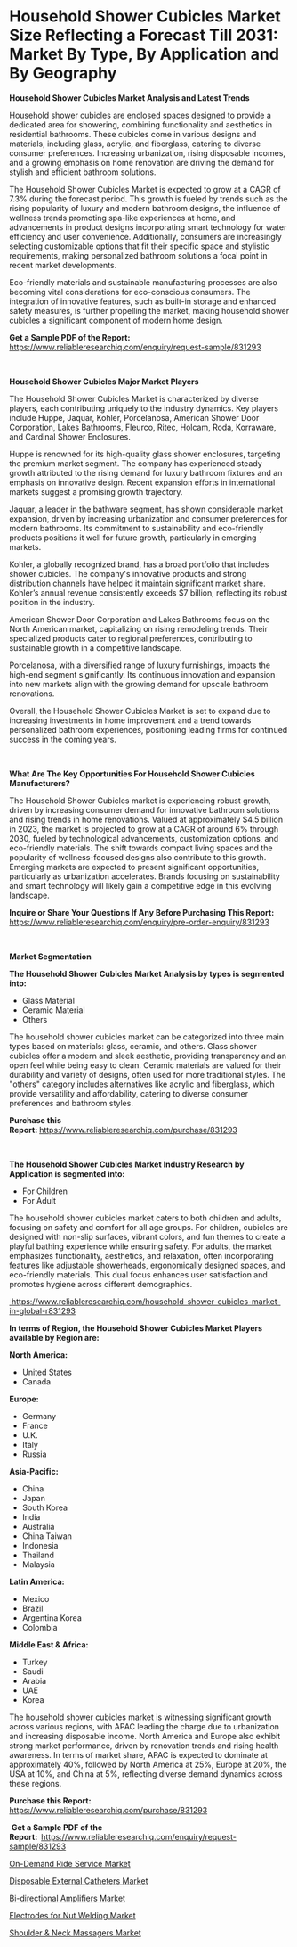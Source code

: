 <p><h1>Household Shower Cubicles Market Size Reflecting a Forecast Till 2031: Market By Type, By Application and By Geography</h1></p><p><strong>Household Shower Cubicles Market Analysis and Latest Trends</strong></p>
<p><p>Household shower cubicles are enclosed spaces designed to provide a dedicated area for showering, combining functionality and aesthetics in residential bathrooms. These cubicles come in various designs and materials, including glass, acrylic, and fiberglass, catering to diverse consumer preferences. Increasing urbanization, rising disposable incomes, and a growing emphasis on home renovation are driving the demand for stylish and efficient bathroom solutions.</p><p>The Household Shower Cubicles Market is expected to grow at a CAGR of 7.3% during the forecast period. This growth is fueled by trends such as the rising popularity of luxury and modern bathroom designs, the influence of wellness trends promoting spa-like experiences at home, and advancements in product designs incorporating smart technology for water efficiency and user convenience. Additionally, consumers are increasingly selecting customizable options that fit their specific space and stylistic requirements, making personalized bathroom solutions a focal point in recent market developments.</p><p>Eco-friendly materials and sustainable manufacturing processes are also becoming vital considerations for eco-conscious consumers. The integration of innovative features, such as built-in storage and enhanced safety measures, is further propelling the market, making household shower cubicles a significant component of modern home design.</p></p>
<p><strong>Get a Sample PDF of the Report:&nbsp;</strong> <a href="https://www.reliableresearchiq.com/enquiry/request-sample/831293?utm_campaign=101&utm_medium=2&utm_source=Github&utm_content=ia&utm_term=13102024&utm_id=household-shower-cubicles">https://www.reliableresearchiq.com/enquiry/request-sample/831293</a></p>
<p>&nbsp;</p>
<p><strong>Household Shower Cubicles Major Market Players</strong></p>
<p><p>The Household Shower Cubicles Market is characterized by diverse players, each contributing uniquely to the industry dynamics. Key players include Huppe, Jaquar, Kohler, Porcelanosa, American Shower Door Corporation, Lakes Bathrooms, Fleurco, Ritec, Holcam, Roda, Korraware, and Cardinal Shower Enclosures.</p><p>Huppe is renowned for its high-quality glass shower enclosures, targeting the premium market segment. The company has experienced steady growth attributed to the rising demand for luxury bathroom fixtures and an emphasis on innovative design. Recent expansion efforts in international markets suggest a promising growth trajectory.</p><p>Jaquar, a leader in the bathware segment, has shown considerable market expansion, driven by increasing urbanization and consumer preferences for modern bathrooms. Its commitment to sustainability and eco-friendly products positions it well for future growth, particularly in emerging markets.</p><p>Kohler, a globally recognized brand, has a broad portfolio that includes shower cubicles. The company's innovative products and strong distribution channels have helped it maintain significant market share. Kohler’s annual revenue consistently exceeds $7 billion, reflecting its robust position in the industry.</p><p>American Shower Door Corporation and Lakes Bathrooms focus on the North American market, capitalizing on rising remodeling trends. Their specialized products cater to regional preferences, contributing to sustainable growth in a competitive landscape.</p><p>Porcelanosa, with a diversified range of luxury furnishings, impacts the high-end segment significantly. Its continuous innovation and expansion into new markets align with the growing demand for upscale bathroom renovations.</p><p>Overall, the Household Shower Cubicles Market is set to expand due to increasing investments in home improvement and a trend towards personalized bathroom experiences, positioning leading firms for continued success in the coming years.</p></p>
<p>&nbsp;</p>
<p><strong>What Are The Key Opportunities For Household Shower Cubicles Manufacturers?</strong></p>
<p><p>The Household Shower Cubicles market is experiencing robust growth, driven by increasing consumer demand for innovative bathroom solutions and rising trends in home renovations. Valued at approximately $4.5 billion in 2023, the market is projected to grow at a CAGR of around 6% through 2030, fueled by technological advancements, customization options, and eco-friendly materials. The shift towards compact living spaces and the popularity of wellness-focused designs also contribute to this growth. Emerging markets are expected to present significant opportunities, particularly as urbanization accelerates. Brands focusing on sustainability and smart technology will likely gain a competitive edge in this evolving landscape.</p></p>
<p><strong>Inquire or Share Your Questions If Any Before Purchasing This Report:</strong> <a href="https://www.reliableresearchiq.com/enquiry/pre-order-enquiry/831293?utm_campaign=101&utm_medium=2&utm_source=Github&utm_content=ia&utm_term=13102024&utm_id=household-shower-cubicles">https://www.reliableresearchiq.com/enquiry/pre-order-enquiry/831293</a></p>
<p>&nbsp;</p>
<p><strong>Market Segmentation</strong></p>
<p><strong>The Household Shower Cubicles Market Analysis by types is segmented into:</strong></p>
<p><ul><li>Glass Material</li><li>Ceramic Material</li><li>Others</li></ul></p>
<p><p>The household shower cubicles market can be categorized into three main types based on materials: glass, ceramic, and others. Glass shower cubicles offer a modern and sleek aesthetic, providing transparency and an open feel while being easy to clean. Ceramic materials are valued for their durability and variety of designs, often used for more traditional styles. The "others" category includes alternatives like acrylic and fiberglass, which provide versatility and affordability, catering to diverse consumer preferences and bathroom styles.</p></p>
<p><strong>Purchase this Report:&nbsp;</strong><a href="https://www.reliableresearchiq.com/purchase/831293?utm_campaign=101&utm_medium=2&utm_source=Github&utm_content=ia&utm_term=13102024&utm_id=household-shower-cubicles">https://www.reliableresearchiq.com/purchase/831293</a></p>
<p>&nbsp;</p>
<p><strong>The Household Shower Cubicles Market Industry Research by Application is segmented into:</strong></p>
<p><ul><li>For Children</li><li>For Adult</li></ul></p>
<p><p>The household shower cubicles market caters to both children and adults, focusing on safety and comfort for all age groups. For children, cubicles are designed with non-slip surfaces, vibrant colors, and fun themes to create a playful bathing experience while ensuring safety. For adults, the market emphasizes functionality, aesthetics, and relaxation, often incorporating features like adjustable showerheads, ergonomically designed spaces, and eco-friendly materials. This dual focus enhances user satisfaction and promotes hygiene across different demographics.</p></p>
<p><a href="https://www.reliableresearchiq.com/household-shower-cubicles-market-in-global-r831293?utm_campaign=101&utm_medium=2&utm_source=Github&utm_content=ia&utm_term=13102024&utm_id=household-shower-cubicles">&nbsp;https://www.reliableresearchiq.com/household-shower-cubicles-market-in-global-r831293</a></p>
<p><strong>In terms of Region, the Household Shower Cubicles Market Players available by Region are:</strong></p>
<p>
    <p> <strong> North America: </strong>
        <ul>
            <li>United States</li>
            <li>Canada</li>
        </ul>
        </p> 
    <p> <strong> Europe: </strong>
        <ul>
            <li>Germany</li>
            <li>France</li>
            <li>U.K.</li>
            <li>Italy</li>
            <li>Russia</li>
        </ul>
        </p> 
    <p> <strong> Asia-Pacific: </strong>
        <ul>
            <li>China</li>
            <li>Japan</li>
            <li>South Korea</li>
            <li>India</li>
            <li>Australia</li>
            <li>China Taiwan</li>
            <li>Indonesia</li>
            <li>Thailand</li>
            <li>Malaysia</li>
        </ul>
        </p> 
    <p> <strong> Latin America: </strong>
        <ul>
            <li>Mexico</li>
            <li>Brazil</li>
            <li>Argentina Korea</li>
            <li>Colombia</li>
        </ul>
        </p> 
    <p> <strong> Middle East & Africa: </strong>
        <ul>
            <li>Turkey</li>
            <li>Saudi</li>
            <li>Arabia</li>
            <li>UAE</li>
            <li>Korea</li>
        </ul>
    </p>
    </p>
<p><p>The household shower cubicles market is witnessing significant growth across various regions, with APAC leading the charge due to urbanization and increasing disposable income. North America and Europe also exhibit strong market performance, driven by renovation trends and rising health awareness. In terms of market share, APAC is expected to dominate at approximately 40%, followed by North America at 25%, Europe at 20%, the USA at 10%, and China at 5%, reflecting diverse demand dynamics across these regions.</p></p>
<p><strong>Purchase this Report: </strong><a href="https://www.reliableresearchiq.com/purchase/831293?utm_campaign=101&utm_medium=2&utm_source=Github&utm_content=ia&utm_term=13102024&utm_id=household-shower-cubicles">https://www.reliableresearchiq.com/purchase/831293</a></p>
<p>&nbsp;<strong>Get a Sample PDF of the Report:&nbsp;&nbsp;</strong><a href="https://www.reliableresearchiq.com/enquiry/request-sample/831293?utm_campaign=101&utm_medium=2&utm_source=Github&utm_content=ia&utm_term=13102024&utm_id=household-shower-cubicles">https://www.reliableresearchiq.com/enquiry/request-sample/831293</a></p>
<p><strong></strong></p>
<p><p><a href="https://www.linkedin.com/pulse/on-demand-ride-service-market-size-growth-trends-pwqle?utm_campaign=101&utm_medium=2&utm_source=Github&utm_content=ia&utm_term=13102024&utm_id=household-shower-cubicles">On-Demand Ride Service Market</a></p><p><a href="https://github.com/jerridoxdemase/Market-Research-Report-List-1/blob/main/disposable-external-catheters-market.md?utm_campaign=101&utm_medium=2&utm_source=Github&utm_content=ia&utm_term=13102024&utm_id=household-shower-cubicles">Disposable External Catheters Market</a></p><p><a href="https://www.linkedin.com/pulse/analyzing-global-bi-directional-amplifiers-market-growth-prospects-pkgcf?utm_campaign=101&utm_medium=2&utm_source=Github&utm_content=ia&utm_term=13102024&utm_id=household-shower-cubicles">Bi-directional Amplifiers Market</a></p><p><a href="https://www.linkedin.com/pulse/insights-electrodes-nut-welding-market-players-size-geographical-dvssf?utm_campaign=101&utm_medium=2&utm_source=Github&utm_content=ia&utm_term=13102024&utm_id=household-shower-cubicles">Electrodes for Nut Welding Market</a></p><p><a href="https://github.com/halleabdon2v1s/Market-Research-Report-List-1/blob/main/shoulder-neck-massagers-market.md?utm_campaign=101&utm_medium=2&utm_source=Github&utm_content=ia&utm_term=13102024&utm_id=household-shower-cubicles">Shoulder & Neck Massagers Market</a></p></p>